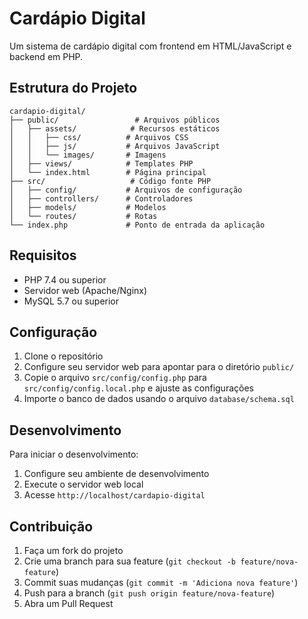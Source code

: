 # Cardápio Digital

Um sistema de cardápio digital com frontend em HTML/JavaScript e backend em PHP.

## Estrutura do Projeto

```
cardapio-digital/
├── public/                 # Arquivos públicos
│   ├── assets/            # Recursos estáticos
│   │   ├── css/          # Arquivos CSS
│   │   ├── js/           # Arquivos JavaScript
│   │   └── images/       # Imagens
│   ├── views/            # Templates PHP
│   └── index.html        # Página principal
├── src/                   # Código fonte PHP
│   ├── config/           # Arquivos de configuração
│   ├── controllers/      # Controladores
│   ├── models/           # Modelos
│   └── routes/           # Rotas
└── index.php             # Ponto de entrada da aplicação
```

## Requisitos

- PHP 7.4 ou superior
- Servidor web (Apache/Nginx)
- MySQL 5.7 ou superior

## Configuração

1. Clone o repositório
2. Configure seu servidor web para apontar para o diretório `public/`
3. Copie o arquivo `src/config/config.php` para `src/config/config.local.php` e ajuste as configurações
4. Importe o banco de dados usando o arquivo `database/schema.sql`

## Desenvolvimento

Para iniciar o desenvolvimento:

1. Configure seu ambiente de desenvolvimento
2. Execute o servidor web local
3. Acesse `http://localhost/cardapio-digital`

## Contribuição

1. Faça um fork do projeto
2. Crie uma branch para sua feature (`git checkout -b feature/nova-feature`)
3. Commit suas mudanças (`git commit -m 'Adiciona nova feature'`)
4. Push para a branch (`git push origin feature/nova-feature`)
5. Abra um Pull Request 